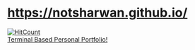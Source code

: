 # https://notsharwan.github.io/
[![HitCount](http://hits.dwyl.com/NotSharwan/notsharwangithubio.svg)](http://hits.dwyl.com/NotSharwan/notsharwangithubio)
<br>
<u>Terminal Based Personal Portfolio!</u>
